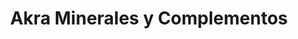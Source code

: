 ---
title: "Akra Minerales y Complementos"
url: /mojacar/akra-minerales-y-complementos/
shop: Allgemein
---